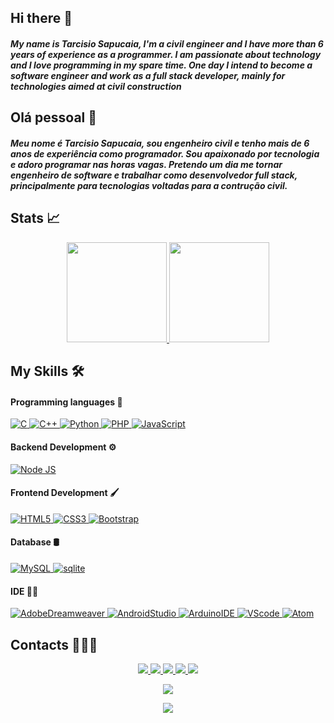 ## Hi there 👋
  
##### My name is Tarcisio Sapucaia, I'm a civil engineer and I have more than 6 years of experience as a programmer. I am passionate about technology and I love programming in my spare time. One day I intend to become a software engineer and work as a full stack developer, mainly for technologies aimed at civil construction
  
## Olá pessoal 👋

##### Meu nome é Tarcisio Sapucaia, sou engenheiro civil e tenho mais de 6 anos de experiência como programador. Sou apaixonado por tecnologia e adoro programar nas horas vagas. Pretendo um dia me tornar engenheiro de software e trabalhar como desenvolvedor full stack, principalmente para tecnologias voltadas para a contrução civil.

## Stats 📈

<div>
<p align="center">
<a href="https://github.com/talsap" target="_blank">
<img height="160px" src="https://github-readme-stats.vercel.app/api?username=talsap&show_icons=true&theme=highcontrast"/></img>
<!-- <img height="130px" src="https://github-readme-stats.vercel.app/api/top-langs?username=talsap&layout=compact&langs_count=7&theme=highcontrast"/></img> -->
<img height="160px" src="http://github-readme-streak-stats.herokuapp.com?user=talsap&theme=highcontrast&border_radius=4"/></img>
</a>
</p>
</div>

## My Skills 🛠️

#### Programming languages 📜

<div>
<p align="left">
  
<a href="https://www.w3schools.com/c/" target="_blank"> 
  <img alt="C" src="https://img.shields.io/badge/-C-323330?style=for-the-badge&logo=C"></img>
</a>
  
<a href="https://www.w3schools.com/cpp/" target="_blank"> 
<img alt="C++" src="https://img.shields.io/badge/-C%2B%2B-323330?style=for-the-badge&logo=c%2B%2B"></img>
</a>

<!-- <a href="https://www.w3schools.com/java/" target="_blank"> 
<img alt="C++" src="https://img.shields.io/badge/-Java-323330?style=for-the-badge&logo=java"></img> -->
</a>

<a href="https://www.w3schools.com/python/" target="_blank"> 
<img alt="Python" src="https://img.shields.io/badge/-Python-323330?style=for-the-badge&logo=Python"></img>
</a>

<a href="https://www.w3schools.com/php/" target="_blank"> 
<img alt="PHP" src="https://img.shields.io/badge/-PHP-323330?style=for-the-badge&logo=php"></img>
</a>
  
<a href="https://www.w3schools.com/js/" target="_blank"> 
<img alt="JavaScript" src="https://img.shields.io/badge/-JavaScript-323330?style=for-the-badge&logo=javascript"></img>
</a>

</p>
</div>

#### Backend Development ⚙️

<div>
<p align="left">

<a href="https://nodejs.org/en/" target="_blank"> 
<img alt="Node JS" src="https://img.shields.io/badge/-Node.js-323330?style=for-the-badge&logo=nodedotjs">
</a>
  
  
</p>
</div>

#### Frontend Development 🖌

<div>
<p align="left">

<a href="https://www.w3schools.com/html/" target="_blank"> 
<img alt="HTML5" src="https://img.shields.io/badge/-HTML5-323330?style=for-the-badge&logo=html5"></img>
</a>

<a href="https://www.w3schools.com/css/" target="_blank"> 
<img alt="CSS3" src="https://img.shields.io/badge/-CSS3-323330?style=for-the-badge&logo=css3"></img>
</a>

<a href="https://www.w3schools.com/bootstrap/" target="_blank"> 
<img alt="Bootstrap" src="https://img.shields.io/badge/-Bootstrap-323330?style=for-the-badge&logo=Bootstrap"></img>
</a>

</p>
</div>

#### Database 🛢️

<div>
<p align="left">

<a href="https://www.w3schools.com/mysql/" target="_blank"> 
<img alt="MySQL" src="https://img.shields.io/badge/-MySQL-323330?style=for-the-badge&logo=mysql"></img>
</a>

<a href="https://www.w3schools.com/sqlite/" target="_blank"> 
<img alt="sqlite" src="https://img.shields.io/badge/-SQLite-323330?style=for-the-badge&logo=sqlite"></img>
</a>

</p>
</div>

#### IDE 👩‍💻

<div>
<p align="left">

<a href="https://www.adobe.com/br/products/dreamweaver.html" target="_blank"> 
<img alt="AdobeDreamweaver" src="https://img.shields.io/badge/-Adobe%20Dreamweaver-323330?style=for-the-badge&logo=Adobe%20Dreamweaver"></img>
</a>

<a href="https://developer.android.com/studio/" target="_blank"> 
<img alt="AndroidStudio" src="https://img.shields.io/badge/-Android_Studio-323330?style=for-the-badge&logo=android-studio"></img>
</a>

<a href="https://www.arduino.cc/en/software/" target="_blank"> 
<img alt="ArduinoIDE" src="https://img.shields.io/badge/-Arduino_IDE-323330?style=for-the-badge&logo=arduino"></img>
</a>

<a href="https://code.visualstudio.com/" target="_blank"> 
<img alt="VScode" src="https://img.shields.io/badge/-Visual_Studio_Code-323330?style=for-the-badge&logo=visual%20studio%20code"></img>
</a>

<a href="https://atom.br.uptodown.com/windows/" target="_blank"> 
<img alt="Atom" src="https://img.shields.io/badge/-Atom-323330?style=for-the-badge&logo=Atom"></img>
</a>

</p>
</div>

<!--
- 🎓 I have a degree in civil engineering at [UFRB](https://ufrb.edu.br/portal/)
- 🌱 I’m currently working on [EDP](https://github.com/talsap/edp) software development 
- 📫 How to reach me: 👇 -->

<!-- [![Facebookpage](https://dyn-qrcode.vercel.app/api?url=https://www.facebook.com/tal.sapucaia)](https://www.facebook.com/tal.sapucaia) -->

## Contacts 🙋🏻‍♂️

<div>
<p align="center">
  
<a href = "mailto:tarcisiosapucaia27@gmail.com">
<img src="https://img.shields.io/badge/-Gmail-D14836?style=for-the-badge&logo=gmail&logoColor=white" target="_blank"></img>
</a>

<a href="https://www.linkedin.com/in/tarcisio-sapucaia/" target="_blank">
<img src="https://img.shields.io/badge/-LinkedIn-%230077B5?style=for-the-badge&logo=linkedin&logoColor=white" target="_blank"></img>
</a>

<a href="https://www.instagram.com/tal_sapucaia/" target="_blank">
<img src="https://img.shields.io/badge/-Instagram-%23E4405F?style=for-the-badge&logo=instagram&logoColor=white" target="_blank"></img>
</a>

<a href="https://www.facebook.com/tal.sapucaia/" target="_blank">
<img src="https://img.shields.io/badge/-Facebook-1877F2?style=for-the-badge&logo=facebook&logoColor=white" target="_blank"></img>
</a>

<a href="https://www.twitch.tv/tal_sapucaia" target="_blank">
<img src="https://img.shields.io/badge/Twitch-9146FF?style=for-the-badge&logo=twitch&logoColor=white" target="_blank"></img>
</a>

<!-- <a href="https://www.youtube.com/seu-canal-youtube-aqui" target="_blank">
<img src="https://img.shields.io/badge/YouTube-FF0000?style=for-the-badge&logo=youtube&logoColor=white" target="_blank"></img>
</a> -->

</p>
</div>
  
<p align="center"><img src="https://komarev.com/ghpvc/?username=talsap&label=Profile%20views&color=0e75b6&style=JavaScript"/></img></p>

<p align="center"><img src="https://img.shields.io/github/followers/talsap.svg?style=social&label=Follow&maxAge=2592000"/></img></p>

<!-- **talsap/talsap** is a ✨ _special_ ✨ repository because its `README.md` (this file) appears on your GitHub profile.
